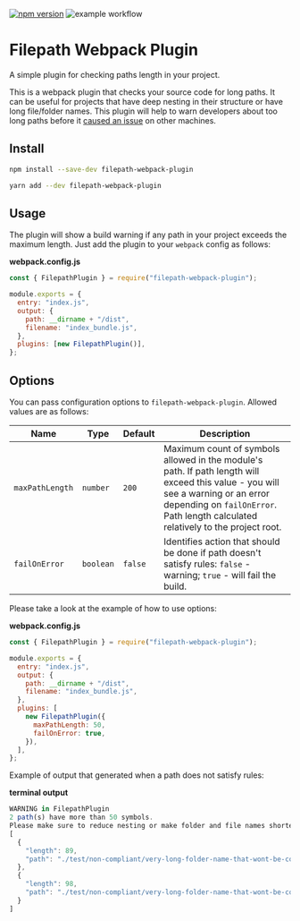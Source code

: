 [![npm version](https://badge.fury.io/js/filepath-webpack-plugin.svg)](https://badge.fury.io/js/filepath-webpack-plugin)
![example workflow](https://github.com/mishani0x0ef/filepath-webpack-plugin/actions/workflows/npm-publish.yml/badge.svg)


# Filepath Webpack Plugin

A simple plugin for checking paths length in your project.

This is a webpack plugin that checks your source code for long paths. It can be useful for projects that have deep nesting in their structure or have long file/folder names. This plugin will help to warn developers about too long paths before it [caused an issue](https://stackoverflow.com/questions/22575662/filename-too-long-in-git-for-windows/22575737#22575737) on other machines.

## Install

```sh
npm install --save-dev filepath-webpack-plugin
```

```sh
yarn add --dev filepath-webpack-plugin
```

## Usage

The plugin will show a build warning if any path in your project exceeds the maximum length. Just add the plugin to your `webpack` config as follows:

**webpack.config.js**

```js
const { FilepathPlugin } = require("filepath-webpack-plugin");

module.exports = {
  entry: "index.js",
  output: {
    path: __dirname + "/dist",
    filename: "index_bundle.js",
  },
  plugins: [new FilepathPlugin()],
};
```

## Options

You can pass configuration options to `filepath-webpack-plugin`. Allowed values are as follows:

| Name            | Type      | Default | Description                                                                                                                                                                                                          |
| --------------- | --------- | ------- | -------------------------------------------------------------------------------------------------------------------------------------------------------------------------------------------------------------------- |
| `maxPathLength` | `number`  | `200`   | Maximum count of symbols allowed in the module's path. If path length will exceed this value - you will see a warning or an error depending on `failOnError`. Path length calculated relatively to the project root. |
| `failOnError`   | `boolean` | `false` | Identifies action that should be done if path doesn't satisfy rules: `false` - warning; `true` - will fail the build.                                                                                                  |

Please take a look at the example of how to use options:

**webpack.config.js**

```js
const { FilepathPlugin } = require("filepath-webpack-plugin");

module.exports = {
  entry: "index.js",
  output: {
    path: __dirname + "/dist",
    filename: "index_bundle.js",
  },
  plugins: [
    new FilepathPlugin({
      maxPathLength: 50,
      failOnError: true,
    }),
  ],
};
```

Example of output that generated when a path does not satisfy rules:

**terminal output**

```js
WARNING in FilepathPlugin
2 path(s) have more than 50 symbols.
Please make sure to reduce nesting or make folder and file names shorter:
[
  {
    "length": 89,
    "path": "./test/non-compliant/very-long-folder-name-that-wont-be-compliant-with-length-restriction"
  },
  {
    "length": 98,
    "path": "./test/non-compliant/very-long-folder-name-that-wont-be-compliant-with-length-restriction/other.js"
  }
]
```
